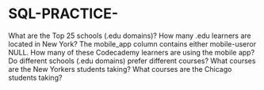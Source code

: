 # SQL-PRACTICE-
What are the Top 25 schools (.edu domains)? 
How many .edu learners are located in New York?
The mobile_app column contains either mobile-useror NULL. How many of these Codecademy learners are using the mobile app?
Do different schools (.edu domains) prefer different courses?
What courses are the New Yorkers students taking?
What courses are the Chicago students taking?
